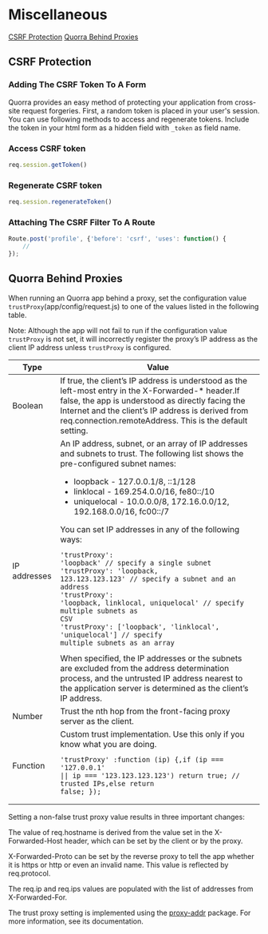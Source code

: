 # Miscellaneous

[CSRF Protection](#csrf-protection)
[Quorra Behind Proxies](#quorra-behind-proxies)

## CSRF Protection

### Adding The CSRF Token To A Form

Quorra provides an easy method of protecting your application from cross-site request forgeries. First, a random token
is placed in your user's session. You can use following methods to access and regenerate tokens. Include the token in
 your html form as a hidden field with `_token` as field name.

### Access CSRF token

```javascript
req.session.getToken()
```

### Regenerate CSRF token

```javascript
req.session.regenerateToken()
```

### Attaching The CSRF Filter To A Route

```javascript
Route.post('profile', {'before': 'csrf', 'uses': function() {
    //
});
```
## Quorra Behind Proxies

When running an Quorra app behind a proxy, set the configuration value `trustProxy`(app/config/request.js) to one of the
values listed in the following table.

Note: Although the app will not fail to run if the configuration value `trustProxy` is not set, it will incorrectly
register the proxy’s IP address as the client IP address unless `trustProxy` is configured.

|     Type     |                                                                                                                                                                                                                                                                                                                                                                                                                                                                   Value                                                                                                                                                                                                                                                                                                                                                                                                                                                                    |
|--------------|--------------------------------------------------------------------------------------------------------------------------------------------------------------------------------------------------------------------------------------------------------------------------------------------------------------------------------------------------------------------------------------------------------------------------------------------------------------------------------------------------------------------------------------------------------------------------------------------------------------------------------------------------------------------------------------------------------------------------------------------------------------------------------------------------------------------------------------------------------------------------------------------------------------------------------------------|
| Boolean      | If true, the client’s IP address is understood as the left-most entry in the X-Forwarded-* header.If false, the app is understood as directly facing the Internet and the client’s IP address is derived from req.connection.remoteAddress. This is the default setting.                                                                                                                                                                                                                                                                                                                                                                                                                                                                                                                                                                                                                                                                   |
| IP addresses | An IP address, subnet, or an array of IP addresses and subnets to trust. The following list shows the pre-configured subnet names: <ul><li>loopback - 127.0.0.1/8, ::1/128</li><li>linklocal - 169.254.0.0/16, fe80::/10</li><li>uniquelocal - 10.0.0.0/8, 172.16.0.0/12, 192.168.0.0/16, fc00::/7</li></li></ul>You can set IP addresses in any of the following ways: <pre><code>'trustProxy': 'loopback' // specify a single subnet<br>'trustProxy': 'loopback, 123.123.123.123' // specify a subnet and an address <br>'trustProxy': 'loopback, linklocal, uniquelocal' // specify multiple subnets as CSV<br>'trustProxy': ['loopback', 'linklocal', 'uniquelocal'] // specify multiple subnets as an array</code></pre>When specified, the IP addresses or the subnets are excluded from the address determination process, and the untrusted IP address nearest to the application server is determined as the client’s IP address. |
| Number       | Trust the nth hop from the front-facing proxy server as the client.                                                                                                                                                                                                                                                                                                                                                                                                                                                                                                                                                                                                                                                                                                                                                                                                                                                                        |
| Function     | Custom trust implementation. Use this only if you know what you are doing. <pre><code>'trustProxy' :function (ip) {,if (ip === '127.0.0.1' \|\| ip === '123.123.123.123') return true; // trusted IPs,else return false; });</code></pre>                                                                                                                                                                                                                                                                                                                                                                                                                                                                                                                                                                                                                                                                                                  |

Setting a non-false trust proxy value results in three important changes:

The value of req.hostname is derived from the value set in the X-Forwarded-Host header, which can be set by the client or by the proxy.

X-Forwarded-Proto can be set by the reverse proxy to tell the app whether it is https or http or even an invalid name. This value is reflected by req.protocol.

The req.ip and req.ips values are populated with the list of addresses from X-Forwarded-For.

The trust proxy setting is implemented using the [proxy-addr](https://www.npmjs.com/package/proxy-addr) package. For more information, see its documentation.
